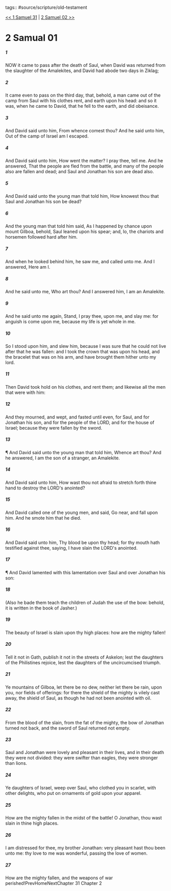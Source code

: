 tags:: #source/scripture/old-testament

[<< 1 Samuel 31](old-testament/09_1_Samuel/1_Samuel_31.md) | [2 Samuel 02 >>](old-testament/10_2_Samuel/2_Samuel_02.md)

# 2 Samual 01

##### 1

NOW it came to pass after the death of Saul, when David was returned from the slaughter of the Amalekites, and David had abode two days in Ziklag;

##### 2

It came even to pass on the third day, that, behold, a man came out of the camp from Saul with his clothes rent, and earth upon his head: and so it was, when he came to David, that he fell to the earth, and did obeisance.

##### 3

And David said unto him, From whence comest thou? And he said unto him, Out of the camp of Israel am I escaped.

##### 4

And David said unto him, How went the matter? I pray thee, tell me. And he answered, That the people are fled from the battle, and many of the people also are fallen and dead; and Saul and Jonathan his son are dead also.

##### 5

And David said unto the young man that told him, How knowest thou that Saul and Jonathan his son be dead?

##### 6

And the young man that told him said, As I happened by chance upon mount Gilboa, behold, Saul leaned upon his spear; and, lo, the chariots and horsemen followed hard after him.

##### 7

And when he looked behind him, he saw me, and called unto me. And I answered, Here am I.

##### 8

And he said unto me, Who art thou? And I answered him, I am an Amalekite.

##### 9

And he said unto me again, Stand, I pray thee, upon me, and slay me: for anguish is come upon me, because my life is yet whole in me.

##### 10

So I stood upon him, and slew him, because I was sure that he could not live after that he was fallen: and I took the crown that was upon his head, and the bracelet that was on his arm, and have brought them hither unto my lord.

##### 11

Then David took hold on his clothes, and rent them; and likewise all the men that were with him:

##### 12

And they mourned, and wept, and fasted until even, for Saul, and for Jonathan his son, and for the people of the LORD, and for the house of Israel; because they were fallen by the sword.

##### 13

¶ And David said unto the young man that told him, Whence art thou? And he answered, I am the son of a stranger, an Amalekite.

##### 14

And David said unto him, How wast thou not afraid to stretch forth thine hand to destroy the LORD's anointed?

##### 15

And David called one of the young men, and said, Go near, and fall upon him. And he smote him that he died.

##### 16

And David said unto him, Thy blood be upon thy head; for thy mouth hath testified against thee, saying, I have slain the LORD's anointed.

##### 17

¶ And David lamented with this lamentation over Saul and over Jonathan his son:

##### 18

(Also he bade them teach the children of Judah the use of the bow: behold, it is written in the book of Jasher.)

##### 19

The beauty of Israel is slain upon thy high places: how are the mighty fallen!

##### 20

Tell it not in Gath, publish it not in the streets of Askelon; lest the daughters of the Philistines rejoice, lest the daughters of the uncircumcised triumph.

##### 21

Ye mountains of Gilboa, let there be no dew, neither let there be rain, upon you, nor fields of offerings: for there the shield of the mighty is vilely cast away, the shield of Saul, as though he had not been anointed with oil.

##### 22

From the blood of the slain, from the fat of the mighty, the bow of Jonathan turned not back, and the sword of Saul returned not empty.

##### 23

Saul and Jonathan were lovely and pleasant in their lives, and in their death they were not divided: they were swifter than eagles, they were stronger than lions.

##### 24

Ye daughters of Israel, weep over Saul, who clothed you in scarlet, with other delights, who put on ornaments of gold upon your apparel.

##### 25

How are the mighty fallen in the midst of the battle! O Jonathan, thou wast slain in thine high places.

##### 26

I am distressed for thee, my brother Jonathan: very pleasant hast thou been unto me: thy love to me was wonderful, passing the love of women.

##### 27

How are the mighty fallen, and the weapons of war perished!PrevHomeNextChapter 31&nbsp;Chapter 2

